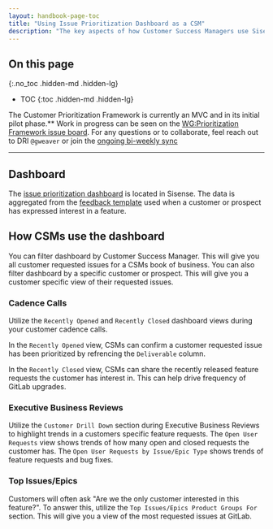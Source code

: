 ```yaml
---
layout: handbook-page-toc
title: "Using Issue Prioritization Dashboard as a CSM"
description: "The key aspects of how Customer Success Managers use Sisense Issue Prioritization Dashboard to drive success for customers."
---
```


## On this page
{:.no_toc .hidden-md .hidden-lg}

- TOC
{:toc .hidden-md .hidden-lg}

The Customer Prioritization Framework is currently an MVC and in its initial pilot phase.** Work in progress can be seen on the [WG:Prioritization Framework issue board](https://gitlab.com/groups/gitlab-com/-/boards/2086332?label_name[]=wg%3Aprioritization%20framework). For any questions or to collaborate, feel reach out to DRI `@gweaver` or join the [ongoing bi-weekly sync](https://docs.google.com/document/d/1oBWNxBSOJKrh3ubHwN5pI8243vBjJ-Y_Cax17A5abII/)

---

## Dashboard

The [issue prioritization dashboard](https://app.periscopedata.com/app/gitlab:safe-intermediate-dashboard/970772/User-Request-Issue-Prioritization---CSM-Customer-View) is located in Sisense. The data is aggregated from the [feedback template](https://about.gitlab.com/handbook/product/how-to-engage/#feedback-template) used when a customer or prospect has expressed interest in a feature. 

## How CSMs use the dashboard

You can filter dashboard by Customer Success Manager. This will give you all customer requested issues for a CSMs book of business. You can also filter dashboard by a specific customer or prospect. This will give you a customer specific view of their requested issues. 

### Cadence Calls

Utilize the `Recently Opened` and `Recently Closed` dashboard views during your customer cadence calls. 

In the `Recently Opened` view, CSMs can confirm a customer requested issue has been prioritized by refrencing the `Deliverable` column. 

In the `Recently Closed` view, CSMs can share the recently released feature requests the customer has interest in. This can help drive frequency of GitLab upgrades. 


### Executive Business Reviews

Utilize the `Customer Drill Down` section during Executive Business Reviews to highlight trends in a customers specific feature requests. The `Open User Requests` view shows trends of how many open and closed requests the customer has. The `Open User Requests by Issue/Epic Type` shows trends of feature requests and bug fixes. 

### Top Issues/Epics

Customers will often ask "Are we the only customer interested in this feature?". To answer this, utilize the `Top Issues/Epics Product Groups For` section. This will give you a view of the most requested issues at GitLab. 
